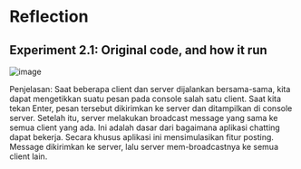 <h1>
  Reflection
</h1>

<h2>
  Experiment 2.1: Original code, and how it run
</h2>

![image](https://github.com/DaWanAnOnli/DaWanAnOnli-advprog-modul10-broadcast-chat/assets/124868777/ed2c2c9b-bc37-4913-b9f5-c0622bc2b3c8)


Penjelasan:
Saat beberapa client dan server dijalankan bersama-sama, kita dapat mengetikkan suatu pesan pada console salah satu client. Saat kita tekan Enter, pesan tersebut dikirimkan ke server dan ditampilkan di console server. Setelah itu, server melakukan broadcast message yang sama ke semua client yang ada. Ini adalah dasar dari bagaimana aplikasi chatting dapat bekerja. Secara khusus aplikasi ini mensimulasikan fitur posting. Message dikirimkan ke server, lalu server mem-broadcastnya ke semua client lain. 
